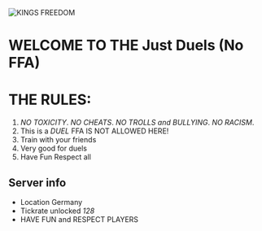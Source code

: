 ![KINGS FREEDOM](https://i.postimg.cc/Bv4NHvQt/Chat-GPT-Image-5-9-2025-21-49-17.png)
# WELCOME TO THE **Just Duels (No FFA)**
# **THE RULES:**
1. *NO TOXICITY*.
   *NO CHEATS*.
   *NO TROLLS and BULLYING*.
   *NO RACISM*.
2. This is a *DUEL* FFA IS NOT ALLOWED HERE!
3. Train with your friends
4. Very good for duels
5. Have Fun Respect all
## Server info
- Location Germany
- Tickrate unlocked *128*
- HAVE FUN and RESPECT PLAYERS


